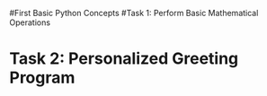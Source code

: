 #First Basic Python Concepts
#Task 1: Perform Basic Mathematical Operations
# Task 2: Personalized Greeting Program
